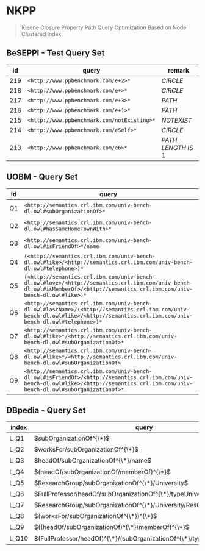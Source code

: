 # NKPP
> Kleene Closure Property Path Query Optimization Based on Node Clustered Index
## BeSEPPI - Test Query Set

| id | query                                                        | remark |
| ----- | ------------------------------------------------------------ | ---- |
| 219  | `<http://www.ppbenchmark.com/e+2>*`                                         | $CIRCLE$ |
| 218  | `<http://www.ppbenchmark.com/e+>*`                              | $CIRCLE$ |
| 217  | `<http://www.ppbenchmark.com/e+3>*`                      | $PATH$ |
| 216  | `<http://www.ppbenchmark.com/e+1>*`               | $PATH$ |
| 215  | `<http://www.ppbenchmark.com/notExisting>*`    | $NOTEXIST$ |
| 214  | `<http://www.ppbenchmark.com/eSelf>*`     | $CIRCLE$ |
| 213  | `<http://www.ppbenchmark.com/e6>*`       | $PATH\;LENGTH\;IS\;1$ |

## UOBM - Query Set

| id | query                                                        | type |
| ----- | ------------------------------------------------------------ | ---- |
| Q1  | `<http://semantics.crl.ibm.com/univ-bench-dl.owl#subOrganizationOf>*`                                         | $S − KPPQ$ |
| Q2  | `<http://semantics.crl.ibm.com/univ-bench-dl.owl#hasSameHomeTownWith>*`                              | $S − KPPQ$ |
| Q3  | `<http://semantics.crl.ibm.com/univ-bench-dl.owl#isFriendOf>*/name`                            | $S − KPPQ$ |
| Q4  | `(<http://semantics.crl.ibm.com/univ-bench-dl.owl#like>/<http://semantics.crl.ibm.com/univ-bench-dl.owl#telephone>)*`                      | $E − KPPQ$ |
| Q5  | `(<http://semantics.crl.ibm.com/univ-bench-dl.owl#love>/<http://semantics.crl.ibm.com/univ-bench-dl.owl#isMemberOf>/<http://semantics.crl.ibm.com/univ-bench-dl.owl#like>)*`               | $E − KPPQ$ |
| Q6  | `<http://semantics.crl.ibm.com/univ-bench-dl.owl#lastName>/(<http://semantics.crl.ibm.com/univ-bench-dl.owl#like>/<http://semantics.crl.ibm.com/univ-bench-dl.owl#telephone>)*`    | $C − KPPQ$ |
| Q7  | `<http://semantics.crl.ibm.com/univ-bench-dl.owl#like>*/<http://semantics.crl.ibm.com/univ-bench-dl.owl#subOrganizationOf>*`     | $C − KPPQ$ |
| Q8  | `<http://semantics.crl.ibm.com/univ-bench-dl.owl#like>*/<http://semantics.crl.ibm.com/univ-bench-dl.owl#subOrganizationOf>`       | $C − KPPQ$ |
| Q9  | `<http://semantics.crl.ibm.com/univ-bench-dl.owl#isFriendOf>/<http://semantics.crl.ibm.com/univ-bench-dl.owl#like>/<http://semantics.crl.ibm.com/univ-bench-dl.owl#subOrganizationOf>*`                  | $C − KPPQ$ |

## DBpedia - Query Set

| index | query                                                        | type |
| ----- | ------------------------------------------------------------ | ---- |
| L_Q1  | $subOrganizationOf^{\*}$                                          | $KS_{one}$ |
| L_Q2  | $worksFor/subOrganizationOf^{\*}$                               | $KS_{one}$ |
| L_Q3  | $headOf/subOrganizationOf^{\*}/name$                            | $KS_{one}$ |
| L_Q4  | $(headOf/subOrganizationOf/memberOf)^{\*}$                      | $KS_{fm}$ |
| L_Q5  | $ResearchGroup/subOrganizationOf^{\*}/University$               | $KS_{one}$ |
| L_Q6  | $FullProfessor/headOf/subOrganizationOf^{\*}/typeUniversity$    | $KS_{one}$ |
| L_Q7  | $ResearchGroup/subOrganizationOf^{\*}/University/ResGroup^{\*}$     | $KS_{one}$ |
| L_Q8  | $(worksFor/subOrganizationOf^{\*})^{\*}$                           | $KS_{co}$ |
| L_Q9  | $((headOf/subOrganizationOf)^{\*}/memberOf)^{\*}$                  | $KS_{co}$ |
| L_Q10 | $(FullProfessor/headOf)^{\*}/(subOrganizationOf^{\*}/typeUniversity)^{\*}$ | $KS_{co}$ |
